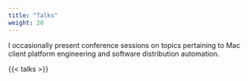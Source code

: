 ```yaml
---
title: "Talks"
weight: 20
---
```


I occasionally present conference sessions on topics pertaining to Mac client platform engineering and software distribution automation.

{{< talks >}}
